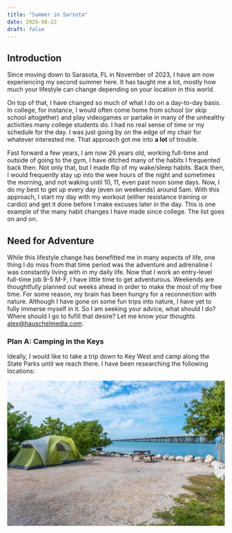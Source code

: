 ```yaml
---
title: "Summer in Sarsota"
date: 2025-08-22
draft: false
---
```


## Introduction

Since moving down to Sarasota, FL in November of 2023, I have am now experiencing my second summer here. It has taught me a lot, mostly how much your lifestyle can change depending on your location in this world.

On top of that, I have changed so much of what I do on a day-to-day basis. In college, for instance, I would often come home from school (or skip school altogether) and play videogames or partake in many of the unhealthy activities many college students do. I had no real sense of time or my schedule for the day. I was just going by on the edge of my chair for whatever interested me. That approach got me into **a lot** of trouble.

Fast forward a few years, I am now 26 years old, working full-time and outside of going to the gym, I have ditched many of the habits I frequented back then. Not only that, but I made flip of my wake/sleep habits. Back then, I would frequently stay up into the wee hours of the night and sometimes the morning, and not waking until 10, 11, even past noon some days. Now, I do my best to get up every day (even on weekends) around 5am. With this approach, I start my day with my workout (either resistance training or cardio) and get it done before I make excuses later in the day. This is one example of the many habit changes I have made since college. The list goes on and on.

## Need for Adventure

While this lifestyle change has benefitted me in many aspects of life, one thing I do miss from that time period was the adventure and adrenaline I was constantly living with in my daily life. Now that I work an entry-level full-time job 9-5 M-F, I have little time to get adventurous. Weekends are thoughtfully planned out weeks ahead in order to make the most of my free time. For some reason, my brain has been hungry for a reconnection with nature. Although I have gone on some fun trips into nature, I have yet to fully immerse myself in it. So I am seeking your advice, what should I do? Where should I go to fufill that desire? Let me know your thoughts [alex@hauschelmedia.com](mailto:alex@hauschelmedia.com).

### Plan A: Camping in the Keys

Ideally, I would like to take a trip down to Key West and camp along the State Parks until we reach there. I have been researching the following locations:

![Bahia Honda State Park Campground](buttonwood-campground-bahia-honda-state-park.jpg)
